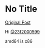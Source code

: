 # No Title

[Original Post](https://discourse.onlinedegree.iitm.ac.in/t/171141/91)

<p>Hi <a class="mention" href="/u/23f2000599">@23f2000599</a></p>
<p>amd64 is x86</p>